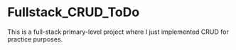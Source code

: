 # Fullstack_CRUD_ToDo
This is a full-stack primary-level project where I just implemented CRUD for practice purposes.
